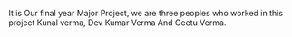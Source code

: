 It is Our final year Major Project, we are three peoples who worked in this project Kunal verma, Dev Kumar Verma And Geetu Verma.
